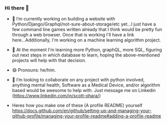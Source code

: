 ### Hi there 👋

<!--
**scttohara/scttohara** is a ✨ _special_ ✨ repository because its `README.md` (this file) appears on your GitHub profile.

Here are some ideas to get you started:

- 🔭 I’m currently working on building a website with Python/Django/Graphql/not-sure-about-storage/etc because I have a few command line games written that I think would be pretty fun through a web browser...Additionally, I'm working on a machine learning algorithm side project
- 🌱 I’m currently learning how to love myself better
- 👯 I’m looking to collaborate on ...
- 🤔 I’m looking for help with ...
- 💬 Ask me about ...
- 📫 How to reach me: ...
- 😄 Pronouns: he/him
- ⚡ Fun fact: ...
-->
- 🔭 I’m currently working on building a website with Python/Django/Graphql/not-sure-about-storage/etc yet...I just have a few command line games written already that I think would be pretty fun through a web browser. Once that is working I'll have a link here...Additionally, I'm working on a machine learning algorithm project.

- 🌱 At the moment I'm learning more Python, graphQL, more SQL, figuring out next steps in which database to learn, hoping the above-mentioned projects will help with that decision.

- 😄 Pronouns: he/him.

- 👯 I’m looking to collaborate on any project with python involved, anything mental health, Software as a Medical Device, and/or algorithm based would be awesome to help with. Just message me on Linkedin (https://www.linkedin.com/in/scott-ohara/)

- Heres how you make one of these (A profile README) yourself https://docs.github.com/en/github/setting-up-and-managing-your-github-profile/managing-your-profile-readme#adding-a-profile-readme
